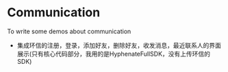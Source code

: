 # Communication
To write some demos about communication
- 集成环信的注册，登录，添加好友，删除好友，收发消息，最近联系人的界面展示(只有核心代码部分，我用的是HyphenateFullSDK，没有上传环信的SDK)
